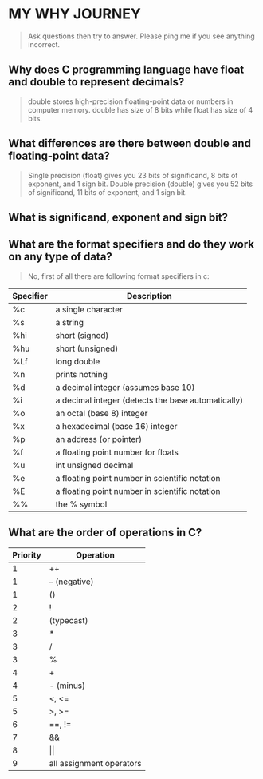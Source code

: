 # MY WHY JOURNEY

> Ask questions then try to answer. Please ping me if you see anything incorrect. 

## Why does C programming language have float and double to represent decimals?

> double stores high-precision floating-point data or numbers in computer memory. double has size of 8 bits while float has size of 4 bits.

## What differences are there between double and floating-point data?

> Single precision (float) gives you 23 bits of significand, 8 bits of exponent, and 1 sign bit.
> Double precision (double) gives you 52 bits of significand, 11 bits of exponent, and 1 sign bit.

## What is significand, exponent and sign bit?

## What are the format specifiers and do they work on any type of data?

> No, first of all there are following format specifiers in c:

| Specifier   | Description                                       |
| ----------- | ------------------------------------------------- |
| %c          | a single character                                |
| %s          | a string                                          |
| %hi         | short (signed)                                    |
| %hu         | short (unsigned)                                  |
| %Lf         | long double                                       |
| %n          | prints nothing                                    |
| %d          | a decimal integer (assumes base 10)               |
| %i          | a decimal integer (detects the base automatically)|
| %o          | an octal (base 8) integer                         |    
| %x          | a hexadecimal (base 16) integer                   |
| %p          | an address (or pointer)                           |
| %f          | a floating point number for floats                |
| %u          | int unsigned decimal                              |
| %e          | a floating point number in scientific notation    |
| %E          | a floating point number in scientific notation    |
| %%          | the % symbol                                      |

## What are the order of operations in C?

| Priority    | Operation                 |
| ----------- | ------------------------- |
| 1           | ++                        |
| 1           | – (negative)              |
| 1           | ()                        |
| 2           | !                         | 
| 2           | (typecast)                |
| 3           | *                         |
| 3           | /                         |
| 3           | %                         |
| 4           | +                         |
| 4           | - (minus)                 |
| 5           | <, <=                     |
| 5           | >, >=                     |
| 6           | ==, !=                    |
| 7           | &&                        |
| 8           | \|\|                      |
| 9           | all assignment operators  |
